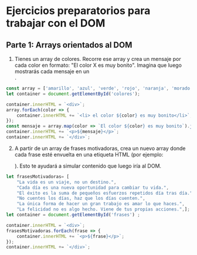 # Ejercicios preparatorios para trabajar con el DOM

## Parte 1: Arrays orientados al DOM

1. Tienes un array de colores. Recorre ese array y crea un mensaje por cada color en formato: "El color X es muy bonito". Imagina que luego mostrarás cada mensaje en un <div>.

```js
const array = ['amarillo', 'azul', 'verde', 'rojo', 'naranja', 'morado', 'rosa'];
let container = document.getElementById('colores');

container.innerHTML = `<div>`;
array.forEach(color => {
    container.innerHTML += `<li> el color ${color} es muy bonito</li>`;
});
const mensaje = array.map(color => `El color ${color} es muy bonito`).join('<br>');
container.innerHTML += `<p>${mensaje}</p>`;
container.innerHTML += `</div>`;
```
2. A partir de un array de frases motivadoras, crea un nuevo array donde cada frase esté envuelta en una etiqueta HTML (por ejemplo: <p>). Esto te ayudará a simular contenido que luego iría al DOM.

```js
let frasesMotivadoras= [
    "La vida es un viaje, no un destino.",
    "Cada día es una nueva oportunidad para cambiar tu vida.",
    "El éxito es la suma de pequeños esfuerzos repetidos día tras día.",
    "No cuentes los días, haz que los días cuenten.",
    "La única forma de hacer un gran trabajo es amar lo que haces.",
    "La felicidad no es algo hecho. Viene de tus propias acciones.",];
let container = document.getElementById('frases') ;

container.innerHTML = `<div>`;
frasesMotivadoras.forEach(frase => {
    container.innerHTML += `<p>${frase}</p>`;
});
container.innerHTML += `</div>`;
```
